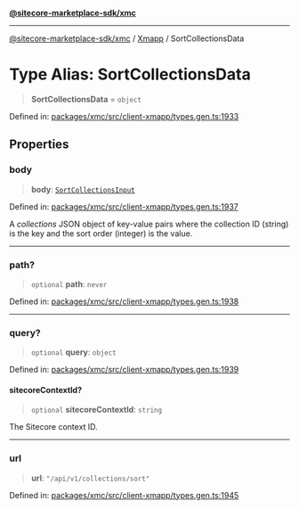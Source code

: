 [**@sitecore-marketplace-sdk/xmc**](../../../../README.md)

***

[@sitecore-marketplace-sdk/xmc](../../../../README.md) / [Xmapp](../README.md) / SortCollectionsData

# Type Alias: SortCollectionsData

> **SortCollectionsData** = `object`

Defined in: [packages/xmc/src/client-xmapp/types.gen.ts:1933](https://github.com/Sitecore/marketplace-sdk/blob/893df143248e67d8c66e942a96045542130259a0/packages/xmc/src/client-xmapp/types.gen.ts#L1933)

## Properties

### body

> **body**: [`SortCollectionsInput`](SortCollectionsInput.md)

Defined in: [packages/xmc/src/client-xmapp/types.gen.ts:1937](https://github.com/Sitecore/marketplace-sdk/blob/893df143248e67d8c66e942a96045542130259a0/packages/xmc/src/client-xmapp/types.gen.ts#L1937)

A _collections_ JSON object of key-value pairs where the collection ID (string) is the key and the sort order (integer) is the value.

***

### path?

> `optional` **path**: `never`

Defined in: [packages/xmc/src/client-xmapp/types.gen.ts:1938](https://github.com/Sitecore/marketplace-sdk/blob/893df143248e67d8c66e942a96045542130259a0/packages/xmc/src/client-xmapp/types.gen.ts#L1938)

***

### query?

> `optional` **query**: `object`

Defined in: [packages/xmc/src/client-xmapp/types.gen.ts:1939](https://github.com/Sitecore/marketplace-sdk/blob/893df143248e67d8c66e942a96045542130259a0/packages/xmc/src/client-xmapp/types.gen.ts#L1939)

#### sitecoreContextId?

> `optional` **sitecoreContextId**: `string`

The Sitecore context ID.

***

### url

> **url**: `"/api/v1/collections/sort"`

Defined in: [packages/xmc/src/client-xmapp/types.gen.ts:1945](https://github.com/Sitecore/marketplace-sdk/blob/893df143248e67d8c66e942a96045542130259a0/packages/xmc/src/client-xmapp/types.gen.ts#L1945)
